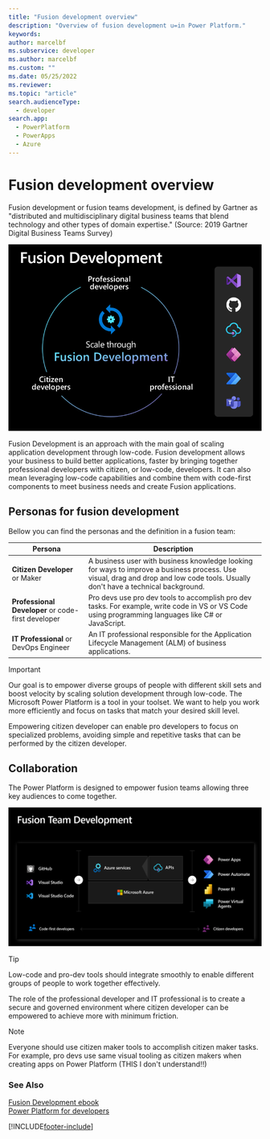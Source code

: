 ```yaml
---
title: "Fusion development overview"
description: "Overview of fusion development u=in Power Platform."
keywords: 
author: marcelbf
ms.subservice: developer
ms.author: marcelbf
ms.custom: ""
ms.date: 05/25/2022
ms.reviewer: 
ms.topic: "article"
search.audienceType: 
  - developer
search.app: 
  - PowerPlatform
  - PowerApps
  - Azure
---
```


# Fusion development overview

Fusion development or fusion teams development, is defined by Gartner as "distributed and multidisciplinary digital business teams that blend technology and other types of domain expertise." (Source: 2019 Gartner Digital Business Teams Survey) 

![Fusion development.](media/fusion-development.png "Fusion development")

Fusion Development is an approach with the main goal of scaling application development through low-code. Fusion development allows your business to build better applications, faster by bringing together professional developers with citizen, or low-code, developers. It can also mean leveraging low-code capabilities and combine them with code-first components to meet business needs and create Fusion applications.

## Personas for fusion development

Bellow you can find the personas and the definition in a fusion team:

| Persona | Description |
| ---- | ---- | 
| **Citizen Developer** or Maker | A business user with business knowledge looking for ways to improve a business process. Use visual, drag and drop and low code tools. Usually don't have a technical background. |
| **Professional Developer** or code-first developer | Pro devs use pro dev tools to accomplish pro dev tasks. For example, write code in VS or VS Code using programming languages like C# or JavaScript. |
| **IT Professional** or DevOps Engineer | An IT professional responsible for the Application Lifecycle Management (ALM) of business applications. |

>[!IMPORTANT]
> Our goal is to empower diverse groups of people with different skill sets and boost velocity by scaling solution development through low-code. The Microsoft Power Platform is a tool in your toolset. We want to help you work more efficiently and focus on tasks that match your desired skill level.

Empowering citizen developer can enable pro developers to focus on specialized problems, avoiding simple and repetitive tasks that can be performed by the citizen developer.

## Collaboration

The Power Platform is designed to empower fusion teams allowing three key audiences to come together.

![[Fusion team.](media/fusion-team.png "Fusion team")](media/fusion-team.png "Fusion team")

> [!TIP]
> Low-code and pro-dev tools should integrate smoothly to enable different groups of people to work together effectively.

The role of the professional developer and IT professional is to create a secure and governed environment where citizen developer can be empowered to achieve more with minimum friction.

> [!NOTE]
> Everyone should use citizen maker tools to accomplish citizen maker tasks. For example, pro devs use same visual tooling as citizen makers when creating apps on Power Platform (THIS I don't understand!!)

### See Also

[Fusion Development ebook](../../power-apps/guidance/fusion-dev-ebook/)  
[Power Platform for developers](get-started-developers.md)

[!INCLUDE[footer-include](../includes/footer-banner.md)]
